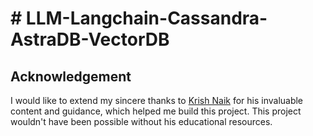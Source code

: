 # # LLM-Langchain-Cassandra-AstraDB-VectorDB

Acknowledgement
---
I would like to extend my sincere thanks to [Krish Naik](https://github.com/krishnaik06) for his invaluable content and guidance, which helped me build this project. This project wouldn't have been possible without his educational resources.

